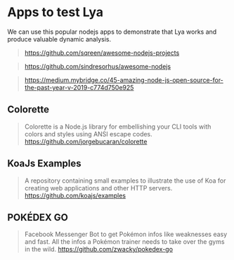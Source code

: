 # Apps to test Lya

We can use this popular nodejs apps to demonstrate that Lya works and produce valuable dynamic analysis.

> https://github.com/sqreen/awesome-nodejs-projects

> https://github.com/sindresorhus/awesome-nodejs

> https://medium.mybridge.co/45-amazing-node-js-open-source-for-the-past-year-v-2019-c774d750e925

## Colorette

> Colorette is a Node.js library for embellishing your CLI tools with colors and styles using ANSI escape codes.
https://github.com/jorgebucaran/colorette

## KoaJs Examples
> A repository containing small examples to illustrate the use of Koa for creating web applications and other HTTP servers.
https://github.com/koajs/examples

## POKÉDEX GO
> Facebook Messenger Bot to get Pokémon infos like weaknesses easy and fast. All the infos a Pokémon trainer needs to take over the gyms in the wild.
https://github.com/zwacky/pokedex-go

